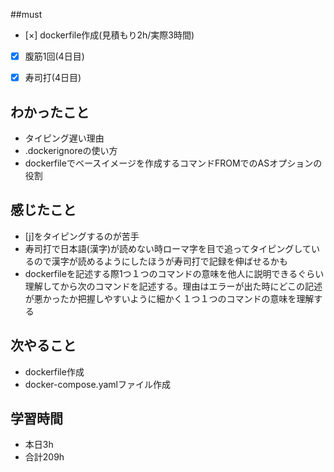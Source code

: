 ##must
- [×] dockerfile作成(見積もり2h/実際3時間)  
- [x] 腹筋1回(4日目)
- [x] 寿司打(4日目)



## わかったこと
- タイピング遅い理由
- .dockerignoreの使い方
- dockerfileでベースイメージを作成するコマンドFROMでのASオプションの役割

## 感じたこと
  - [j]をタイピングするのが苦手
  - 寿司打で日本語(漢字)が読めない時ローマ字を目で追ってタイピングしているので漢字が読めるようにしたほうが寿司打で記録を伸ばせるかも
  - dockerfileを記述する際1つ１つのコマンドの意味を他人に説明できるぐらい理解してから次のコマンドを記述する。理由はエラーが出た時にどこの記述が悪かったか把握しやすいように細かく１つ１つのコマンドの意味を理解する
    
## 次やること
  - dockerfile作成
  - docker-compose.yamlファイル作成
 

## 学習時間
  - 本日3h
  - 合計209h
